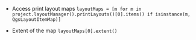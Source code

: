 * Access print layout maps `layoutMaps = [m for m in project.layoutManager().printLayouts()[0].items() if isinstance(m, QgsLayoutItemMap)]`

* Extent of the map `layoutMaps[0].extent()`
